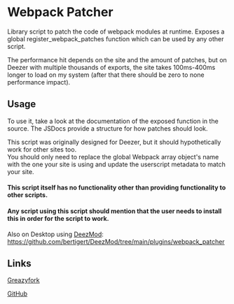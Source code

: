 # Webpack Patcher
Library script to patch the code of webpack modules at runtime. Exposes a global register_webpack_patches function which can be used by any other script.

The performance hit depends on the site and the amount of patches, but on Deezer with multiple thousands of exports, the site takes 100ms-400ms longer to load on my system (after that there should be zero to none performance impact).

## Usage
To use it, take a look at the documentation of the exposed function in the source. The JSDocs provide a structure for how patches should look.

This script was originally designed for Deezer, but it should hypothetically work for other sites too.\
You should only need to replace the global Webpack array object's name with the one your site is using and update the userscript metadata to match your site.

#### This script itself has no functionality other than providing functionality to other scripts.

#### Any script using this script should mention that the user needs to install this in order for the script to work.

Also on Desktop using [DeezMod](https://github.com/bertigert/DeezMod): https://github.com/bertigert/DeezMod/tree/main/plugins/webpack_patcher

## Links
[Greazyfork](https://greasyfork.org/en/scripts/547520-webpack-patcher)

[GitHub](https://github.com/bertigert/Deezer-Webpack-Patcher)
